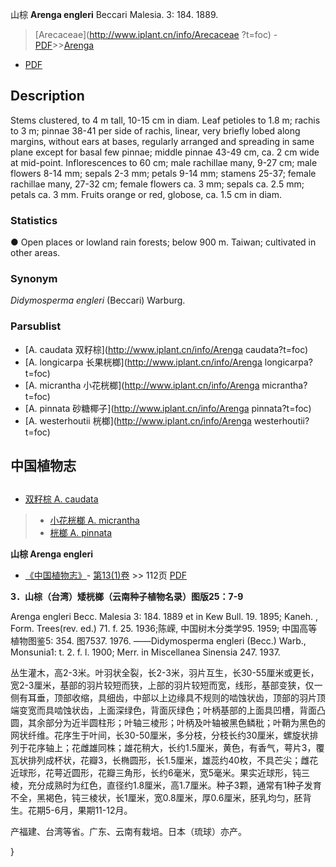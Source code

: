 山棕 **Arenga engleri** Beccari Malesia. 3: 184. 1889.

> [Arecaceae](http://www.iplant.cn/info/Arecaceae ?t=foc) - [PDF](http://iplant.cn/foc/pdf/Arecaceae.pdf)>>[Arenga](http://www.iplant.cn/info/Arenga?t=foc)

 - [PDF](http://www.iplant.cn/foc/pdf/Arenga.pdf)

## Description

Stems clustered, to 4 m tall, 10-15 cm in diam. Leaf petioles to 1.8 m; rachis to 3 m; pinnae 38-41 per side of rachis, linear, very briefly lobed along margins, without ears at bases, regularly arranged and spreading in same plane except for basal few pinnae; middle pinnae 43-49 cm, ca. 2 cm wide at mid-point. Inflorescences to 60 cm; male rachillae many, 9-27 cm; male flowers 8-14 mm; sepals 2-3 mm; petals 9-14 mm; stamens 25-37; female rachillae many, 27-32 cm; female flowers ca. 3 mm; sepals ca. 2.5 mm; petals ca. 3 mm. Fruits orange or red, globose, ca. 1.5 cm in diam.

### Statistics
● Open places or lowland rain forests; below 900 m. Taiwan; cultivated in other areas.

### Synonym
*Didymosperma engleri* (Beccari) Warburg.

### Parsublist

* [A.  caudata  双籽棕](http://www.iplant.cn/info/Arenga caudata?t=foc)
* [A.  longicarpa  长果桄榔](http://www.iplant.cn/info/Arenga longicarpa?t=foc)
* [A.  micrantha  小花桄榔](http://www.iplant.cn/info/Arenga micrantha?t=foc)
* [A.  pinnata  砂糖椰子](http://www.iplant.cn/info/Arenga pinnata?t=foc)
* [A.  westerhoutii  桄榔](http://www.iplant.cn/info/Arenga westerhoutii?t=foc)

## 中国植物志

## 
* [双籽棕  A.  caudata](Arenga-caudata-双籽棕.md)
> * [小花桄榔  A.  micrantha](Arenga-micrantha-小花桄榔.md)
> * [桄榔  A.  pinnata](Arenga-pinnata-砂糖椰子.md)

**山棕 Arenga engleri**

* [《中国植物志》](http://www.iplant.cn/frps)- [第13(1)卷](http://www.iplant.cn/frps/vol/13(1)) >> 112页 [PDF](http://www.iplant.cn/frps/pdf/13(1)/112a.pdf)

**3．山棕（台湾）矮桄榔（云南种子植物名录）图版25：7-9**

Arenga engleri Becc. Malesia 3: 184. 1889 et in Kew Bull. 19. 1895; Kaneh. , Form. Trees(rev. ed.) 71. f. 25. 1936;陈嵘, 中国树木分类学95. 1959; 中国高等植物图鉴5: 354. 图7537. 1976. ——Didymosperma engleri (Becc.) Warb., Monsunia1: t. 2. f. l. 1900; Merr. in Miscellanea Sinensia 247. 1937.

丛生灌木，高2-3米。叶羽状全裂，长2-3米，羽片互生，长30-55厘米或更长，宽2-3厘米，基部的羽片较短而狭，上部的羽片较短而宽，线形，基部变狭，仅一侧有耳垂，顶部收缩，具细齿，中部以上边缘具不规则的啮蚀状齿，顶部的羽片顶端变宽而具啮蚀状齿，上面深绿色，背面灰绿色；叶柄基部的上面具凹槽，背面凸圆，其余部分为近半圆柱形；叶轴三棱形；叶柄及叶轴被黑色鳞秕；叶鞘为黑色的网状纤维。花序生于叶间，长30-50厘米，多分枝，分枝长约30厘米，螺旋状排列于花序轴上；花雌雄同株；雄花稍大，长约1.5厘米，黄色，有香气，萼片3，覆瓦状排列成杯状，花瓣3，长椭圆形，长1.5厘米，雄蕊约40枚，不具芒尖；雌花近球形，花萼近圆形，花瓣三角形，长约6毫米，宽5毫米。果实近球形，钝三棱，充分成熟时为红色，直径约1.8厘米，高1.7厘米。种子3颗，通常有1种子发育不全，黑褐色，钝三棱状，长1厘米，宽0.8厘米，厚0.6厘米，胚乳均匀，胚背生。花期5-6月，果期11-12月。

产福建、台湾等省。广东、云南有栽培。日本（琉球）亦产。

}
